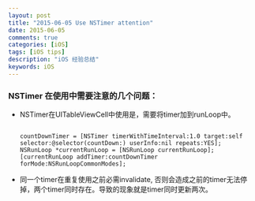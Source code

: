 ```yaml
---
layout: post
title: "2015-06-05 Use NSTimer attention"
date: 2015-06-05
comments: true
categories: [iOS]
tags: [iOS tips]
description: "iOS 经验总结"
keywords: iOS
---
```


### NSTimer 在使用中需要注意的几个问题：

* NSTimer在UITableViewCell中使用是，需要将timer加到runLoop中。

    ```objc

    countDownTimer = [NSTimer timerWithTimeInterval:1.0 target:self selector:@selector(countDown:) userInfo:nil repeats:YES];
    NSRunLoop *currentRunLoop = [NSRunLoop currentRunLoop];
    [currentRunLoop addTimer:countDownTimer forMode:NSRunLoopCommonModes];

    ```

* 同一个timer在重复使用之前必需invalidate, 否则会造成之前的timer无法停掉，两个timer同时存在。导致的现象就是timer同时更新两次。
